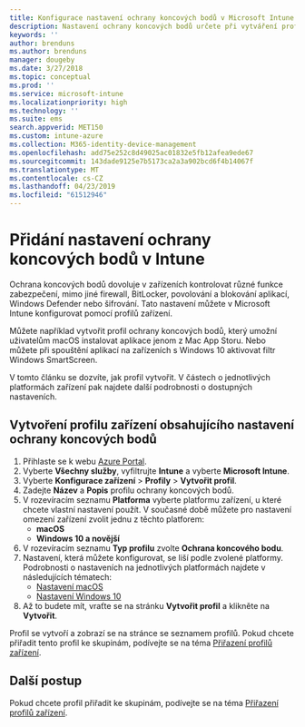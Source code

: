 ```yaml
---
title: Konfigurace nastavení ochrany koncových bodů v Microsoft Intune – Azure | Microsoft Docs
description: Nastavení ochrany koncových bodů určete při vytváření profilu zařízení s macOS nebo Windows 10 v Microsoft Intune.
keywords: ''
author: brenduns
ms.author: brenduns
manager: dougeby
ms.date: 3/27/2018
ms.topic: conceptual
ms.prod: ''
ms.service: microsoft-intune
ms.localizationpriority: high
ms.technology: ''
ms.suite: ems
search.appverid: MET150
ms.custom: intune-azure
ms.collection: M365-identity-device-management
ms.openlocfilehash: add75e252c8d49025ac01832e5fb12afea9ede67
ms.sourcegitcommit: 143dade9125e7b5173ca2a3a902bcd6f4b14067f
ms.translationtype: MT
ms.contentlocale: cs-CZ
ms.lasthandoff: 04/23/2019
ms.locfileid: "61512946"
---
```

# <a name="add-endpoint-protection-settings-in-intune"></a>Přidání nastavení ochrany koncových bodů v Intune

Ochrana koncových bodů dovoluje v zařízeních kontrolovat různé funkce zabezpečení, mimo jiné firewall, BitLocker, povolování a blokování aplikací, Windows Defender nebo šifrování. Tato nastavení můžete v Microsoft Intune konfigurovat pomocí profilů zařízení.

Můžete například vytvořit profil ochrany koncových bodů, který umožní uživatelům macOS instalovat aplikace jenom z Mac App Storu. Nebo můžete při spouštění aplikací na zařízeních s Windows 10 aktivovat filtr Windows SmartScreen.

V tomto článku se dozvíte, jak profil vytvořit. V částech o jednotlivých platformách zařízení pak najdete další podrobnosti o dostupných nastaveních.

## <a name="create-a-device-profile-containing-endpoint-protection-settings"></a>Vytvoření profilu zařízení obsahujícího nastavení ochrany koncových bodů

1. Přihlaste se k webu [Azure Portal](https://portal.azure.com).
2. Vyberte **Všechny služby**, vyfiltrujte **Intune** a vyberte **Microsoft Intune**.
3. Vyberte **Konfigurace zařízení** > **Profily** > **Vytvořit profil**.
4. Zadejte **Název** a **Popis** profilu ochrany koncových bodů.
5. V rozevíracím seznamu **Platforma** vyberte platformu zařízení, u které chcete vlastní nastavení použít. V současné době můžete pro nastavení omezení zařízení zvolit jednu z těchto platforem:
   - **macOS**
   - **Windows 10 a novější**
6. V rozevíracím seznamu **Typ profilu** zvolte **Ochrana koncového bodu**. 
7. Nastavení, která můžete konfigurovat, se liší podle zvolené platformy. Podrobnosti o nastaveních na jednotlivých platformách najdete v následujících tématech:
   - [Nastavení macOS](endpoint-protection-macos.md)
   - [Nastavení Windows 10](endpoint-protection-windows-10.md)
8. Až to budete mít, vraťte se na stránku **Vytvořit profil** a klikněte na **Vytvořit**.

Profil se vytvoří a zobrazí se na stránce se seznamem profilů. Pokud chcete přiřadit tento profil ke skupinám, podívejte se na téma [Přiřazení profilů zařízení](device-profile-assign.md).

## <a name="next-steps"></a>Další postup
Pokud chcete profil přiřadit ke skupinám, podívejte se na téma [Přiřazení profilů zařízení](device-profile-assign.md).
